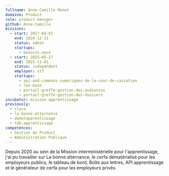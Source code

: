 ```yaml
---
fullname: Anne-Camille Monet
domaine: Produit
role: product manager
github: Anne-Camille
missions:
  - start: 2017-04-01
    end: 2024-12-31
    status: admin
    startups:
      - besoins.opco
  - start: 2025-05-27
    end: 2025-11-01
    status: independent
    employer: ut7
    startups:
      - api-and-communs-numeriques-de-la-cour-de-cassation
      - lex-base
      - portail-greffe-gestion-des-audiences
      - portail-greffe-gestion-des-dossiers
incubator: mission-apprentissage
previously:
  - clara
  - la-bonne-alternance
  - dematapprentissage
  - tdb-apprentissage
competences:
  - Gestion de Produit
  - Administration Publique
---
```

Depuis 2020 au sein de la Mission interministérielle pour l'apprentissage, j'ai pu travailler sur La bonne alternance, le cerfa dématérialisé pour les employeurs publics, le tableau de bord, Boîte aux lettres, API apprentissage et le générateur de cerfa pour les employeurs privés.
